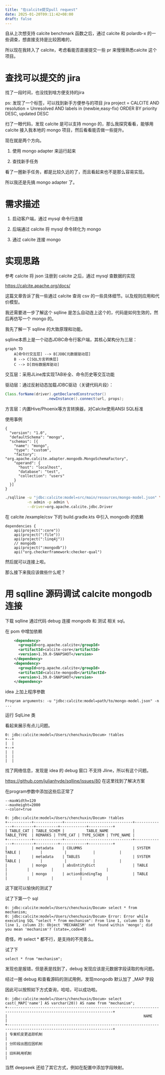 ```yaml
---
title: "在calcite提交pull request"
date: 2025-01-20T09:11:42+08:00
draft: false
---
```

自从上次想支持 calcite benchmark 函数之后，通过 calcite 和 polardb-x 的一些调查，想直接支持是比较困难的，

所以现在我转入了 calcite，考虑看能否直接提交一些 pr 来慢慢熟悉calcite 这个项目。

# 查找可以提交的 jira

找了一段时间，也没找到啥方便支持的jira

ps: 发现了一个标签，可以找到新手方便参与的项目 jira
project = CALCITE AND resolution = Unresolved AND labels in (newbie,easy-fix) ORDER BY priority DESC, updated DESC

扫了一眼代码，发现 calcite 是可以支持 mongo 的，那么我探究看看，能够用 calcite 接入我本地的 mongo 项目，然后看看能否做一些提升。

现在就是两个方向。

1. 使用 mongo adapter 来运行起来

2. 查找新手任务

看了一圈新手任务，都是比较久远的了，而且看起来也不是那么容易实现。

所以我还是先搞 mongo adapter 了。

# 需求描述

1. 启动客户端，通过 mysql 命令行连接

2. 后端通过 calcite 将 mysql 命令转化为 mongo

3. 通过 calcite 连接 mongo

# 实现思路

参考 calcite 将 json 注册到 calcite 之后，通过 mysql 查数据的实现

https://calcite.apache.org/docs/

这篇文章告诉了我一些通过 calcite 查询 csv 的一些具体细节。以及规则应用和代价模型。

我还需要进一步了解这个 sqlline 是怎么自动连上这个的，代码是如何生效的，然后再仿写一个 mongo 的。

我先了解一下 sqlline 的大致原理和功能。

sqlline本质上是一个动态JDBC命令行客户端，其核心架构分为三层：

```mermaid
graph TD
    A[命令行交互层] --> B[JDBC元数据驱动层]
    B --> C[SQL方言转换层]
    C --> D[目标数据库驱动]
```
交互层：采用JLine库实现TAB补全、命令历史等交互功能

驱动层：通过反射动态加载JDBC驱动（关键代码片段）：

```java
Class.forName(driver).getDeclaredConstructor()
                   .newInstance().connect(url, props);
```
方言层：内置Hive/Phoenix等方言转换器，对Calcite使用ANSI SQL标准

使用事例
```
{
  "version": "1.0",
  "defaultSchema": "mongo",
  "schemas": [{
    "name": "mongo",
    "type": "custom",
    "factory": "org.apache.calcite.adapter.mongodb.MongoSchemaFactory",
    "operand": {
      "host": "localhost",
      "database": "test",
      "collection": "users"
    }
  }]
}
```

```bash
./sqlline -u "jdbc:calcite:model=src/main/resources/mongo-model.json" \
          -n admin -p admin \
          --driver=org.apache.calcite.jdbc.Driver
```

在 calcite /example/csv 下的 build.gradle.kts 中引入 mongodb 的依赖
```
dependencies {
    api(project(":core"))
    api(project(":file"))
    api(project(":linq4j"))
    // mongodb
    api(project(":mongodb"))
    api("org.checkerframework:checker-qual")
```
然后就可以连接上啦。

那么接下来我应该做些什么呢？

# 用 sqlline 源码调试 calcite mongodb 连接

下载 sqlline 通过代码 debug 连接 mongodb 和 测试 相关 sql。

在 pom 中增加依赖

```xml
    <dependency>
      <groupId>org.apache.calcite</groupId>
      <artifactId>calcite-core</artifactId>
      <version>1.39.0-SNAPSHOT</version>
    </dependency>
    <dependency>
      <groupId>org.apache.calcite</groupId>
      <artifactId>calcite-mongodb</artifactId>
      <version>1.39.0-SNAPSHOT</version>
    </dependency>
```

idea 上加上程序参数
```
Program arguments: -u "jdbc:calcite:model=path/to/mongo-model.json" -n ... 
```

运行 SqlLine 类

看起来展示有点儿问题。

```
0: jdbc:calcite:model=/Users/chenchuxin/Docum> !tables
+--+
|  |
+--+
|  |
|  |
|  |
```

找了网络信息，发现是 idea 的 debug 窗口 不支持 Jline，所以有这个问题。

https://github.com/julianhyde/sqlline/issues/80 在这里找到了解决方案

在program参数中添加这些后正常了

```
--maxWidth=120
--maxHeight=2000
--color=true
```

```
0: jdbc:calcite:model=/Users/chenchuxin/Docum> !tables
+-----------+-------------+-------------------------------+--------------+---------+----------+------------+-----------+
| TABLE_CAT | TABLE_SCHEM |          TABLE_NAME           |  TABLE_TYPE  | REMARKS | TYPE_CAT | TYPE_SCHEM | TYPE_NAME |
+-----------+-------------+-------------------------------+--------------+---------+----------+------------+-----------+
|           | metadata    | COLUMNS                       | SYSTEM TABLE |         |          |            |           |
|           | metadata    | TABLES                        | SYSTEM TABLE |         |          |            |           |
|           | mongo       | absEntityDict                 | TABLE        |         |          |            |           |
|           | mongo       | actionBindingTag              | TABLE        |         |          |            |           |
```

这下就可以愉快的测试了

试了下第一个 sql

```
0: jdbc:calcite:model=/Users/chenchuxin/Docum> select * from mechanism;
0: jdbc:calcite:model=/Users/chenchuxin/Docum> Error: Error while executing SQL "select * from mechanism": From line 1, column 15 to line 1, column 23: Object 'MECHANISM' not found within 'mongo'; did you mean 'mechanism'? (state=,code=0)
```

奇怪，咋 select * 都不行，是支持的不完善么。

试了下

```
select * from "mechanism";
```
发现也是报错，但是表是找到了，debug 发现应该是元数据字段读取的有问题。

经过一圈 debug 和查看源码的测试用例，发现mongodb 默认加了 _MAP 字段

因此可以按照如下方式查询，哈哈，可以成功啦。
```
0: jdbc:calcite:model=/Users/chenchuxin/Docum> select cast(_MAP['name'] AS varchar(20)) AS name from "mechanism";
+----------------------------------------------------------------------------------------------------------------------+
|                                                              NAME                                                    |
+----------------------------------------------------------------------------------------------------------------------+
| 专案机变更追踪机制                                                                                                            |
| 分阶段出图应因机制                                                                                                            |
| 旧料耗用机制                                                                                                               |
```

当然 deepseek 还给了其它方式，例如在配置中添加字段映射。
